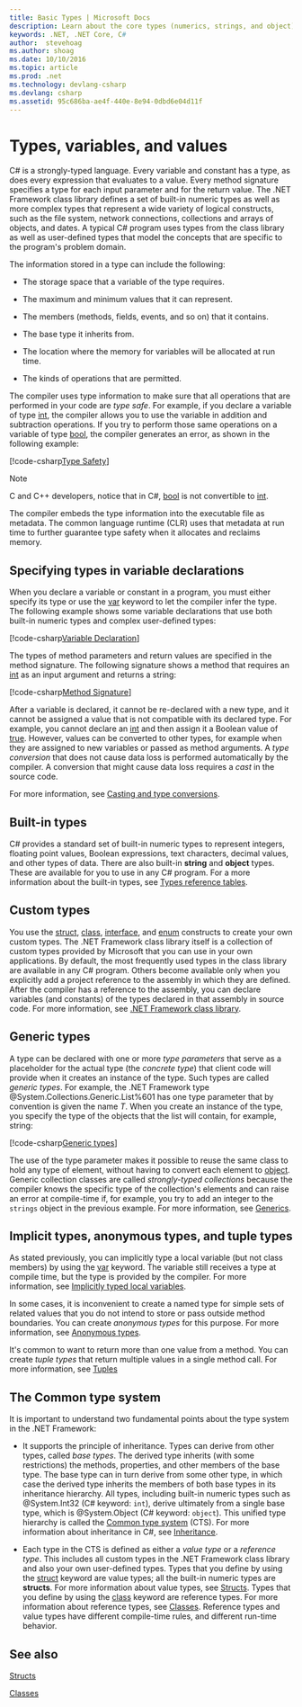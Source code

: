 ```yaml
---
title: Basic Types | Microsoft Docs
description: Learn about the core types (numerics, strings, and object) in all C# programs 
keywords: .NET, .NET Core, C#
author:  stevehoag
ms.author: shoag
ms.date: 10/10/2016
ms.topic: article
ms.prod: .net
ms.technology: devlang-csharp
ms.devlang: csharp
ms.assetid: 95c686ba-ae4f-440e-8e94-0dbd6e04d11f
---
```


# Types, variables, and values  
C# is a strongly-typed language. Every variable and constant has a type, as does every expression that evaluates to a value. Every method signature specifies a type for each input parameter and for the return value. The .NET Framework class library defines a set of built-in numeric types as well as more complex types that represent a wide variety of logical constructs, such as the file system, network connections, collections and arrays of objects, and dates. A typical C# program uses types from the class library as well as user-defined types that model the concepts that are specific to the program's problem domain.  
  
The information stored in a type can include the following:  
  
-   The storage space that a variable of the type requires.  
  
-   The maximum and minimum values that it can represent.  
  
-   The members (methods, fields, events, and so on) that it contains.  
  
-   The base type it inherits from.  
  
-   The location where the memory for variables will be allocated at run time.  
  
-   The kinds of operations that are permitted.  
  
The compiler uses type information to make sure that all operations that are performed in your code are *type safe*. For example, if you declare a variable of type [int](https://msdn.microsoft.com/library/5kzh1b5w.aspx), the compiler allows you to use the variable in addition and subtraction operations. If you try to perform those same operations on a variable of type [bool](https://msdn.microsoft.com/library/c8f5xwh7.aspx), the compiler generates an error, as shown in the following example:  
  
[!code-csharp[Type Safety](../../samples/snippets/csharp/concepts/basic-types/type-safety.cs)]  
  
> [!NOTE]  
>  C and C++ developers, notice that in C#, [bool](https://msdn.microsoft.com/library/c8f5xwh7.aspx) is not convertible to [int](https://msdn.microsoft.com/library/5kzh1b5w.aspx).  
  
The compiler embeds the type information into the executable file as metadata. The common language runtime (CLR) uses that metadata at run time to further guarantee type safety when it allocates and reclaims memory.  

## Specifying types in variable declarations  
When you declare a variable or constant in a program, you must either specify its type or use the [var](https://msdn.microsoft.com/library/bb383973.aspx) keyword to let the compiler infer the type. The following example shows some variable declarations that use both built-in numeric types and complex user-defined types:  
  
[!code-csharp[Variable Declaration](../../samples/snippets/csharp/concepts/basic-types/variable-declaration.cs)]  
  
The types of method parameters and return values are specified in the method signature. The following signature shows a method that requires an [int](https://msdn.microsoft.com/library/5kzh1b5w.aspx) as an input argument and returns a string:  
  
[!code-csharp[Method Signature](../../samples/snippets/csharp/concepts/basic-types/method-signature.cs)]  
  
After a variable is declared, it cannot be re-declared with a new type, and it cannot be assigned a value that is not compatible with its declared type. For example, you cannot declare an [int](https://msdn.microsoft.com/library/5kzh1b5w.aspx) and then assign it a Boolean value of [true](https://msdn.microsoft.com/library/06d3w013.aspx). However, values can be converted to other types, for example when they are assigned to new variables or passed as method arguments. A *type conversion* that does not cause data loss is performed automatically by the compiler. A conversion that might cause data loss requires a *cast* in the source code. 

For more information, see [Casting and type conversions](https://msdn.microsoft.com/library/ms173105.aspx).
 
## Built-in types
C# provides a standard set of built-in numeric types to represent integers, floating point values, Boolean expressions, text characters, decimal values, and other types of data. There are also built-in **string** and **object** types. These are available for you to use in any C# program. For a more information about the built-in types, see [Types reference tables](https://msdn.microsoft.com/library/1dhd7f2x.aspx).  
  
## Custom types  
You use the [struct](https://msdn.microsoft.com/library/ah19swz4.aspx), [class](https://msdn.microsoft.com/library/0b0thckt.aspx), [interface](https://msdn.microsoft.com/library/87d83y5b.aspx), and [enum](https://msdn.microsoft.com/library/sbbt4032.aspx) constructs to create your own custom types. The .NET Framework class library itself is a collection of custom types provided by Microsoft that you can use in your own applications. By default, the most frequently used types in the class library are available in any C# program. Others become available only when you explicitly add a project reference to the assembly in which they are defined. After the compiler has a reference to the assembly, you can declare variables (and constants) of the types declared in that assembly in source code. For more information, see [.NET Framework class library](https://msdn.microsoft.com/library/gg145045(v=vs.110).aspx).  
  
## Generic types  
A type can be declared with one or more *type parameters* that serve as a placeholder for the actual type (the *concrete type*) that client code will provide when it creates an instance of the type. Such types are called *generic types*. For example, the .NET Framework type @System.Collections.Generic.List%601 has one type parameter that by convention is given the name *T*. When you create an instance of the type, you specify the type of the objects that the list will contain, for example, string:  
  
[!code-csharp[Generic types](../../samples/snippets/csharp/concepts/basic-types/generic-type.cs)] 
  
The use of the type parameter makes it possible to reuse the same class to hold any type of element, without having to convert each element to [object](https://msdn.microsoft.com/library/9kkx3h3c.aspx). Generic collection classes are called *strongly-typed collections* because the compiler knows the specific type of the collection's elements and can raise an error at compile-time if, for example, you try to add an integer to the `strings` object in the previous example. For more information, see [Generics](programming-guide/generics/index.md). 

## Implicit types, anonymous types, and tuple types  
As stated previously, you can implicitly type a local variable (but not class members) by using the [var](https://msdn.microsoft.com/library/bb383973.aspx) keyword. The variable still receives a type at compile time, but the type is provided by the compiler. For more information, see [Implicitly typed local variables](https://msdn.microsoft.com/library/bb384061.aspx).  
  
In some cases, it is inconvenient to create a named type for simple sets of related values that you do not intend to store or pass outside method boundaries. You can create *anonymous types* for this purpose. For more information, see [Anonymous types](https://msdn.microsoft.com/library/bb397696.aspx).

It's common to want to return more than one value from a method. You can create *tuple types* that return multiple values in a single method call. For more information, see [Tuples](tuples.md)

## The Common type system  
It is important to understand two fundamental points about the type system in the .NET Framework:  
  
-   It supports the principle of inheritance. Types can derive from other types, called *base types*. The derived type inherits (with some restrictions) the methods, properties, and other members of the base type. The base type can in turn derive from some other type, in which case the derived type inherits the members of both base types in its inheritance hierarchy. All types, including built-in numeric types such as @System.Int32 (C# keyword: `int`), derive ultimately from a single base type, which is @System.Object (C# keyword: `object`). This unified type hierarchy is called the [Common type system](../standard/common-type-system.md) (CTS). For more information about inheritance in C#, see [Inheritance](https://msdn.microsoft.com/library/ms173149.aspx).  
  
-   Each type in the CTS is defined as either a *value type* or a *reference type*. This includes all custom types in the .NET Framework class library and also your own user-defined types. Types that you define by using the [struct](https://msdn.microsoft.com/library/ah19swz4.aspx) keyword are value types; all the built-in numeric types are **structs**. For more information about value types, see [Structs](structs.md). Types that you define by using the [class](https://msdn.microsoft.com/library/0b0thckt.aspx) keyword are reference types. For more information about reference types, see [Classes](classes.md). Reference types and value types have different compile-time rules, and different run-time behavior.
 
  
## See also
[Structs](structs.md)

[Classes](classes.md)
